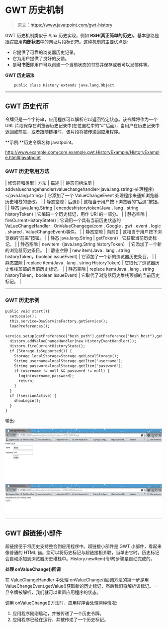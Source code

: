 # GWT 历史机制

> 原文：<https://www.javatpoint.com/gwt-history>

GWT 历史机制类似于 Ajax 历史实现，例如 **RSH(真正简单的历史)**。基本思路是跟踪应用**内部状态**中的网址片段标识符。这种机制的主要优点是:

*   它提供了可靠的浏览器历史记录。
*   它为用户提供了良好的反馈。
*   是**可书签**即用户可以创建一个当前状态的书签并保存或者可以发邮件等。

**GWT 历史语法**

```
    public class History extends java.lang.Object

```

* * *

## GWT 历史代币

令牌只是一个字符串，应用程序可以解析它以返回特定状态。该令牌将作为一个 URL 片段保存在浏览器历史记录中(在位置栏中的“#”后面)，当用户在历史记录中返回或前进，或者跟随链接时，该片段将被传递回应用程序。

**示例:**历史令牌名称 javatpoint。

http://www.example.com/com.example.gwt.HistoryExample/HistoryExample.html#javatpoint

### GWT 历史常用方法

| 修饰符和类型 | 方法 | 描述 |
| 静态句柄注册 | addvaluechangehandler(valuechangehandler<java.lang.string>处理程序)</java.lang.string> | 它添加了一个 ValueChangeEvent 处理程序来通知浏览器历史堆栈的更改。 |
| 静态空隙 | 后退() | 这相当于用户按下浏览器的“后退”按钮。 |
| 静态 java.lang.String | encodeshistorytoken(Java . lang . string historyToken) | 它编码一个历史标记，用作 URI 的一部分。 |
| 静态空隙 | fireCurrentHistoryState() | 它调用一个具有当前历史状态的 VaLueChangeHandler . OnValueChangege(com . Google . gwt . event . logic . shared . ValueChangeEvent)事件。 |
| 静态空隙 | 向前() | 这相当于用户按下浏览器的“前进”按钮。 |
| 静态 java.lang.String | getToken() | 它获取当前历史标记。 |
| 静态空隙 | newItem（java.lang.String historyToken） | 它添加了一个新的浏览器历史条目。 |
| 静态空隙 | new item(Java . lang . string historyToken，boolean issueEvent) | 它添加了一个新的浏览器历史条目。 |
| 静态空隙 | replace item(Java . lang . string HistoryToken) | 它取代了浏览器历史堆栈顶部的当前历史标记。 |
| 静态空隙 | replace item(Java . lang . string historyToken，boolean issueEvent) | 它取代了浏览器历史堆栈顶部的当前历史标记。 |

* * *

### GWT 历史示例

```
public void start(){
  setLocale(); 
  this.service=OswServiceFactory.getService(); 
  loadPreferences(); 
  service.setup(getPreference("bosh_path"),getPreference("bosh_host"),getPreference("xmpp_domain")); 
  History.addValueChangeHandler(new HistoryEventHandler()); 
  History.fireCurrentHistoryState(); 
  if (Storage.isSupported()) { 
    Storage localStorage=Storage.getLocalStorage(); 
    String username=localStorage.getItem("username"); 
    String password=localStorage.getItem("password"); 
    if (username != null && password != null) { 
      login(username,password); 
      return; 
    } 
  } 
  if (!sessionActive) { 
    showLogin(); 
  } 
} 

```

输出:

![GWT History 1](img/2db850528ed05d4995997c38f11de0ae.png)

* * *

## GWT 超链接小部件

超链接便于将历史支持整合到应用程序中。超链接小部件是 GWT 小部件，看起来像普通的 HTML 锚。您可以将历史标记与超链接相关联，当单击它时，历史标记会自动添加到浏览器历史堆栈中。History.newItem(令牌)步骤是自动完成的。

**处理 onValueChange()回调**

在 ValueChangeHandler 中处理 onValueChange()回调方法的第一步是用 ValueChangeEvent.getValue()获取新的历史标记，然后我们将解析该标记。一旦令牌被解析，我们就可以重置应用程序的状态。

调用 onValueChange()方法时，应用程序会处理两种情况:

1.  应用程序刚刚启动，并被传递了一个历史令牌。
2.  应用程序已经在运行，并被传递了一个历史标记。